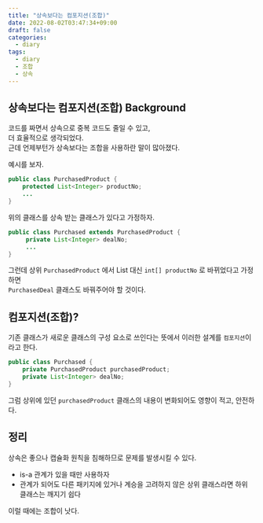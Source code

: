 ```yaml
---
title: "상속보다는 컴포지션(조합)"
date: 2022-08-02T03:47:34+09:00
draft: false
categories:
  - diary
tags:
  - diary
  - 조합
  - 상속
---
```



## 상속보다는 컴포지션(조합) Background

코드를 짜면서 상속으로 중복 코드도 줄일 수 있고,  
더 효율적으로 생각되었다.  
근데 언제부턴가 상속보다는 조합을 사용하란 말이 많아졌다.  

예시를 보자.

```java
public class PurchasedProduct {
    protected List<Integer> productNo;
    ...
}
```

위의 클래스를 상속 받는 클래스가 있다고 가정하자.

```java
public class Purchased extends PurchasedProduct {
     private List<Integer> dealNo;
     ...
}
```

그런데 상위 `PurchasedProduct` 에서 List 대신 `int[] productNo` 로 바뀌었다고 가정하면  
`PurchasedDeal` 클래스도 바꿔주어야 할 것이다.

## 컴포지션(조합)?

기존 클래스가 새로운 클래스의 구성 요소로 쓰인다는 뜻에서 이러한 설계를 `컴포지션`이라고 한다.

```java
public class Purchased {
    private PurchasedProduct purchasedProduct;
    private List<Integer> dealNo;
}
```

그럼 상위에 있던 `purchasedProduct` 클래스의 내용이 변화되어도 영향이 적고, 안전하다.

## 정리

상속은 좋으나 캡슐화 원칙을 침해하므로 문제를 발생시킬 수 있다.
- is-a 관계가 있을 때만 사용하자
- 관계가 되어도 다른 패키지에 있거나 계승을 고려하지 않은 상위 클래스라면 하위 클래스는 깨지기 쉽다

이럴 때에는 조합이 낫다.




